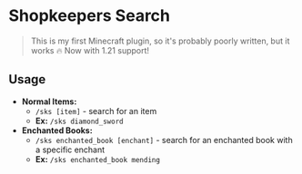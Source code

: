 # Shopkeepers Search

> This is my first Minecraft plugin, so it's probably poorly written, but it works :fire:
> Now with 1.21 support!

## Usage

- **Normal Items:**
    - `/sks [item]` - search for an item
    - **Ex:** `/sks diamond_sword`
- **Enchanted Books:**
    - `/sks enchanted_book [enchant]` - search for an enchanted book with a specific enchant
    - **Ex:** `/sks enchanted_book mending`
